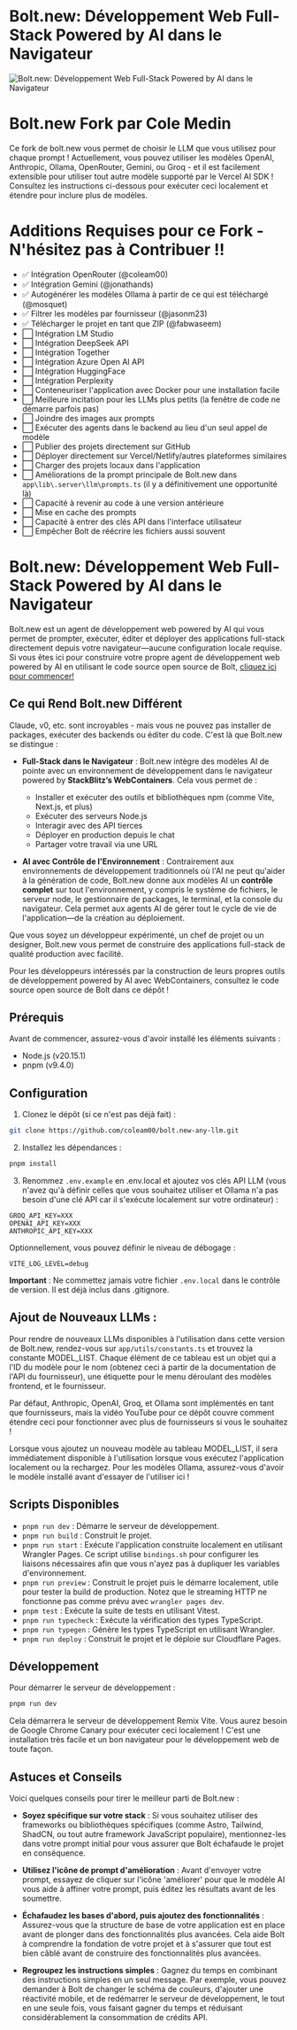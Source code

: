 # Bolt.new: Développement Web Full-Stack Powered by AI dans le Navigateur

![Bolt.new: Développement Web Full-Stack Powered by AI dans le Navigateur](./public/social_preview_index.jpg)

# Bolt.new Fork par Cole Medin

Ce fork de bolt.new vous permet de choisir le LLM que vous utilisez pour chaque prompt ! Actuellement, vous pouvez utiliser les modèles OpenAI, Anthropic, Ollama, OpenRouter, Gemini, ou Groq - et il est facilement extensible pour utiliser tout autre modèle supporté par le Vercel AI SDK ! Consultez les instructions ci-dessous pour exécuter ceci localement et étendre pour inclure plus de modèles.

# Additions Requises pour ce Fork - N'hésitez pas à Contribuer !!

- ✅ Intégration OpenRouter (@coleam00)
- ✅ Intégration Gemini (@jonathands)
- ✅ Autogénérer les modèles Ollama à partir de ce qui est téléchargé (@mosquet)
- ✅ Filtrer les modèles par fournisseur (@jasonm23)
- ✅ Télécharger le projet en tant que ZIP (@fabwaseem)
- ⬜ Intégration LM Studio
- ⬜ Intégration DeepSeek API
- ⬜ Intégration Together
- ⬜ Intégration Azure Open AI API
- ⬜ Intégration HuggingFace
- ⬜ Intégration Perplexity
- ⬜ Conteneuriser l'application avec Docker pour une installation facile
- ⬜ Meilleure incitation pour les LLMs plus petits (la fenêtre de code ne démarre parfois pas)
- ⬜ Joindre des images aux prompts
- ⬜ Exécuter des agents dans le backend au lieu d'un seul appel de modèle
- ⬜ Publier des projets directement sur GitHub
- ⬜ Déployer directement sur Vercel/Netlify/autres plateformes similaires
- ⬜ Charger des projets locaux dans l'application
- ⬜ Améliorations de la prompt principale de Bolt.new dans `app\lib\.server\llm\prompts.ts` (il y a définitivement une opportunité là)
- ⬜ Capacité à revenir au code à une version antérieure
- ⬜ Mise en cache des prompts
- ⬜ Capacité à entrer des clés API dans l'interface utilisateur
- ⬜ Empêcher Bolt de réécrire les fichiers aussi souvent

# Bolt.new: Développement Web Full-Stack Powered by AI dans le Navigateur

Bolt.new est un agent de développement web powered by AI qui vous permet de prompter, exécuter, éditer et déployer des applications full-stack directement depuis votre navigateur—aucune configuration locale requise. Si vous êtes ici pour construire votre propre agent de développement web powered by AI en utilisant le code source open source de Bolt, [cliquez ici pour commencer!](./CONTRIBUTING.md)

## Ce qui Rend Bolt.new Différent

Claude, v0, etc. sont incroyables - mais vous ne pouvez pas installer de packages, exécuter des backends ou éditer du code. C'est là que Bolt.new se distingue :

- **Full-Stack dans le Navigateur** : Bolt.new intègre des modèles AI de pointe avec un environnement de développement dans le navigateur powered by **StackBlitz’s WebContainers**. Cela vous permet de :

  - Installer et exécuter des outils et bibliothèques npm (comme Vite, Next.js, et plus)
  - Exécuter des serveurs Node.js
  - Interagir avec des API tierces
  - Déployer en production depuis le chat
  - Partager votre travail via une URL

- **AI avec Contrôle de l'Environnement** : Contrairement aux environnements de développement traditionnels où l'AI ne peut qu'aider à la génération de code, Bolt.new donne aux modèles AI un **contrôle complet** sur tout l'environnement, y compris le système de fichiers, le serveur node, le gestionnaire de packages, le terminal, et la console du navigateur. Cela permet aux agents AI de gérer tout le cycle de vie de l'application—de la création au déploiement.

Que vous soyez un développeur expérimenté, un chef de projet ou un designer, Bolt.new vous permet de construire des applications full-stack de qualité production avec facilité.

Pour les développeurs intéressés par la construction de leurs propres outils de développement powered by AI avec WebContainers, consultez le code source open source de Bolt dans ce dépôt !

## Prérequis

Avant de commencer, assurez-vous d'avoir installé les éléments suivants :

- Node.js (v20.15.1)
- pnpm (v9.4.0)

## Configuration

1. Clonez le dépôt (si ce n'est pas déjà fait) :

```bash
git clone https://github.com/coleam00/bolt.new-any-llm.git
```

2. Installez les dépendances :

```bash
pnpm install
```

3. Renommez `.env.example` en .env.local et ajoutez vos clés API LLM (vous n'avez qu'à définir celles que vous souhaitez utiliser et Ollama n'a pas besoin d'une clé API car il s'exécute localement sur votre ordinateur) :

```
GROQ_API_KEY=XXX
OPENAI_API_KEY=XXX
ANTHROPIC_API_KEY=XXX
```

Optionnellement, vous pouvez définir le niveau de débogage :

```
VITE_LOG_LEVEL=debug
```

**Important** : Ne commettez jamais votre fichier `.env.local` dans le contrôle de version. Il est déjà inclus dans .gitignore.

## Ajout de Nouveaux LLMs :

Pour rendre de nouveaux LLMs disponibles à l'utilisation dans cette version de Bolt.new, rendez-vous sur `app/utils/constants.ts` et trouvez la constante MODEL_LIST. Chaque élément de ce tableau est un objet qui a l'ID du modèle pour le nom (obtenez ceci à partir de la documentation de l'API du fournisseur), une étiquette pour le menu déroulant des modèles frontend, et le fournisseur.

Par défaut, Anthropic, OpenAI, Groq, et Ollama sont implémentés en tant que fournisseurs, mais la vidéo YouTube pour ce dépôt couvre comment étendre ceci pour fonctionner avec plus de fournisseurs si vous le souhaitez !

Lorsque vous ajoutez un nouveau modèle au tableau MODEL_LIST, il sera immédiatement disponible à l'utilisation lorsque vous exécutez l'application localement ou la rechargez. Pour les modèles Ollama, assurez-vous d'avoir le modèle installé avant d'essayer de l'utiliser ici !

## Scripts Disponibles

- `pnpm run dev` : Démarre le serveur de développement.
- `pnpm run build` : Construit le projet.
- `pnpm run start` : Exécute l'application construite localement en utilisant Wrangler Pages. Ce script utilise `bindings.sh` pour configurer les liaisons nécessaires afin que vous n'ayez pas à dupliquer les variables d'environnement.
- `pnpm run preview` : Construit le projet puis le démarre localement, utile pour tester la build de production. Notez que le streaming HTTP ne fonctionne pas comme prévu avec `wrangler pages dev`.
- `pnpm test` : Exécute la suite de tests en utilisant Vitest.
- `pnpm run typecheck` : Exécute la vérification des types TypeScript.
- `pnpm run typegen` : Génère les types TypeScript en utilisant Wrangler.
- `pnpm run deploy` : Construit le projet et le déploie sur Cloudflare Pages.

## Développement

Pour démarrer le serveur de développement :

```bash
pnpm run dev
```

Cela démarrera le serveur de développement Remix Vite. Vous aurez besoin de Google Chrome Canary pour exécuter ceci localement ! C'est une installation très facile et un bon navigateur pour le développement web de toute façon.

## Astuces et Conseils

Voici quelques conseils pour tirer le meilleur parti de Bolt.new :

- **Soyez spécifique sur votre stack** : Si vous souhaitez utiliser des frameworks ou bibliothèques spécifiques (comme Astro, Tailwind, ShadCN, ou tout autre framework JavaScript populaire), mentionnez-les dans votre prompt initial pour vous assurer que Bolt échafaude le projet en conséquence.

- **Utilisez l'icône de prompt d'amélioration** : Avant d'envoyer votre prompt, essayez de cliquer sur l'icône 'améliorer' pour que le modèle AI vous aide à affiner votre prompt, puis éditez les résultats avant de les soumettre.

- **Échafaudez les bases d'abord, puis ajoutez des fonctionnalités** : Assurez-vous que la structure de base de votre application est en place avant de plonger dans des fonctionnalités plus avancées. Cela aide Bolt à comprendre la fondation de votre projet et à s'assurer que tout est bien câblé avant de construire des fonctionnalités plus avancées.

- **Regroupez les instructions simples** : Gagnez du temps en combinant des instructions simples en un seul message. Par exemple, vous pouvez demander à Bolt de changer le schéma de couleurs, d'ajouter une réactivité mobile, et de redémarrer le serveur de développement, le tout en une seule fois, vous faisant gagner du temps et réduisant considérablement la consommation de crédits API.
